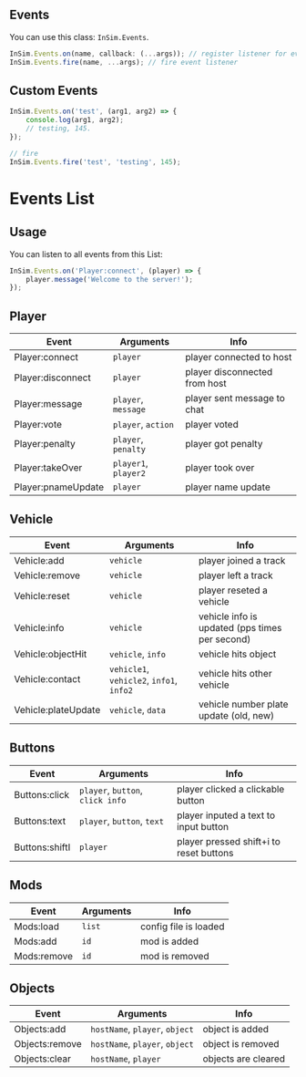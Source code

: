 ## Events
You can use this class: `InSim.Events`. 
```js
InSim.Events.on(name, callback: (...args)); // register listener for event
InSim.Events.fire(name, ...args); // fire event listener
```

## Custom Events
```js
InSim.Events.on('test', (arg1, arg2) => {
    console.log(arg1, arg2);
    // testing, 145.
});

// fire
InSim.Events.fire('test', 'testing', 145);
```

# Events List
## Usage
You can listen to all events from this List:
```js
InSim.Events.on('Player:connect', (player) => {
    player.message('Welcome to the server!');
});
```

## Player
| Event                     | Arguments           | Info                                           |
| ------------------------- | ------------------- | ---------------------------------------------- |
| Player:connect            | `player`            | player connected to host                       |
| Player:disconnect         | `player`            | player disconnected from host                  |
| Player:message            | `player`, `message` | player sent message to chat                    |
| Player:vote            | `player`, `action` | player voted                    |
| Player:penalty            | `player`, `penalty` | player got penalty                    |
| Player:takeOver            | `player1`, `player2` | player took over                    |
| Player:pnameUpdate            | `player` | player name update                    |

## Vehicle
| Event                     | Arguments           | Info                                           |
| ------------------------- | ------------------- | ---------------------------------------------- |
| Vehicle:add               | `vehicle`           | player joined a track                          |
| Vehicle:remove            | `vehicle`           | player left a track                            |
| Vehicle:reset             | `vehicle`           | player reseted a vehicle                       |
| Vehicle:info              | `vehicle`           | vehicle info is updated (pps times per second) |
| Vehicle:objectHit              | `vehicle`, `info`           | vehicle hits object |
| Vehicle:contact              | `vehicle1`, `vehicle2`, `info1`, `info2`           | vehicle hits other vehicle |
| Vehicle:plateUpdate              | `vehicle`, `data`           | vehicle number plate update (old, new) |

## Buttons
| Event                     | Arguments                        | Info                                           |
| ------------------------- | -------------------------------- | ---------------------------------------------- |
| Buttons:click             | `player`, `button`, `click info` | player clicked a clickable button              |
| Buttons:text              | `player`, `button`, `text`       | player inputed a text to input button          |
| Buttons:shiftI            | `player`                         | player pressed shift+i to reset buttons        |

## Mods
| Event                     | Arguments                        | Info                                           |
| ------------------------- | -------------------------------- | ---------------------------------------------- |
| Mods:load                 | `list`                           | config file is loaded                          |
| Mods:add                  | `id`                             | mod is added                                   |
| Mods:remove               | `id`                             | mod is removed                                 |

## Objects
| Event                     | Arguments                        | Info                                           |
| ------------------------- | -------------------------------- | ---------------------------------------------- |
| Objects:add               | `hostName`, `player`, `object`   | object is added                                |
| Objects:remove            | `hostName`, `player`, `object`   | object is removed                              |
| Objects:clear             | `hostName`, `player`             | objects are cleared                            |
